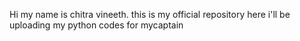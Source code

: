 Hi my name is chitra vineeth. this is my official repository 
here i'll be uploading my python codes for mycaptain
